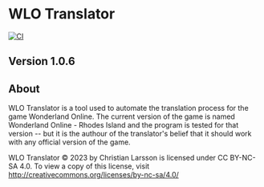 # WLO Translator
[![CI](https://github.com/ChristianLa91/WLO-Translator-WPF/actions/workflows/NetCI.yml/badge.svg?branch=main)](https://github.com/ChristianLa91/WLO-Translator-WPF/actions/workflows/NetCI.yml)
## Version 1.0.6
## About
WLO Translator is a tool used to automate the translation process for the game Wonderland Online.
The current version of the game is named Wonderland Online - Rhodes Island and the program is tested for that version -- but it is the authour of the translator's belief that it should work with any official version of the game.

WLO Translator © 2023 by Christian Larsson is licensed under CC BY-NC-SA 4.0. To view a copy of this license, visit http://creativecommons.org/licenses/by-nc-sa/4.0/

